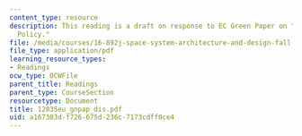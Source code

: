 ```yaml
---
content_type: resource
description: This reading is a draft on response to EC Green Paper on "European Space
  Policy."
file: /media/courses/16-892j-space-system-architecture-and-design-fall-2004/a167303df726675d236c7173cdff0ce4_12035eu_gnpap_dis.pdf
file_type: application/pdf
learning_resource_types:
- Readings
ocw_type: OCWFile
parent_title: Readings
parent_type: CourseSection
resourcetype: Document
title: 12035eu_gnpap_dis.pdf
uid: a167303d-f726-675d-236c-7173cdff0ce4
---
```

